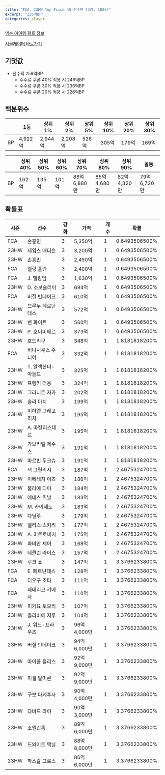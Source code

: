 ```yaml
---
title: "FCA, 23HW Top Price 45 선수팩 (3강, 108+)"
excerpt: "236억BP"
categories: player
---
```

[넥슨 아이템 확률 정보](http://iteminfo.nexon.com/probability/fco?sn=7547)

[시뮬레이터 바로가기](/simulator/7547)
## 기댓값
- 선수팩 256억BP
  - 수수료 쿠폰 40% 적용 시 246억BP
  - 수수료 쿠폰 30% 적용 시 236억BP
  - 수수료 쿠폰 20% 적용 시 226억BP


## 백분위수

||1등|상위1%|상위2%|상위5%|상위10%|상위20%|상위30%|
|---|---|---|---|---|---|---|---|
|BP|4,922억|2,944억|2,208억|526억|305억|179억|169억|

||상위40%|상위50%|상위60%|상위70%|상위80%|상위90%|꼴등|
|---|---|---|---|---|---|---|---|
|BP|162억|135억|101억|88억 6,880만|85억 4,680만|82억 4,320만|79억 6,720만|


## 확률표

|시즌|선수|강화|가격|개수|확률|
|---|---|---|---|---|---|
|FCA|손흥민|3|5,350억|1|0.6493506500%|
|23HW|제임스 매디슨|3|3,200억|1|0.6493506500%|
|23HW|손흥민|3|2,450억|1|0.6493506500%|
|FCA|엘링 홀란|3|2,400억|1|0.6493506500%|
|FCA|J. 벨링엄|3|1,630억|1|0.6493506500%|
|23HW|D. 소보슬러이|3|694억|1|0.6493506500%|
|FCA|버질 반데이크|3|610억|1|0.6493506500%|
|23HW|브루누 페르난데스|3|572억|1|0.6493506500%|
|23HW|벤 화이트|3|560억|1|0.6493506500%|
|23HW|P. 호이비에르|3|373억|1|0.6493506500%|
|23HW|호드리구|3|348억|1|1.8181818200%|
|FCA|비니시우스 주니어|3|332억|1|1.8181818200%|
|23HW|T. 알렉산더-아놀드|3|325억|1|1.8181818200%|
|23HW|프렝키 더용|3|324억|1|1.8181818200%|
|23HW|그라니트 자카|3|202억|1|1.8181818200%|
|23HW|솔리 마치|3|199억|1|1.8181818200%|
|23HW|미하엘 그레고리치|3|195억|1|1.8181818200%|
|23HW|A. 마칼리스테르|3|195억|1|1.8181818200%|
|23HW|가브리엘 제주스|3|191억|1|1.8181818200%|
|23HW|마르빈 두크슈|3|191억|1|1.8181818200%|
|FCA|잭 그릴리시|3|187억|1|2.4675324700%|
|23HW|이베레치 이즈|3|186억|1|2.4675324700%|
|23HW|불라예 디아|3|184억|1|2.4675324700%|
|23HW|에네스 위날|3|183억|1|2.4675324700%|
|23HW|M. 카이세도|3|183억|1|2.4675324700%|
|23HW|다닐루|3|179억|1|2.4675324700%|
|23HW|엘리스 스키리|3|177억|1|2.4675324700%|
|23HW|A. 미트로비치|3|175억|1|2.4675324700%|
|23HW|파비안 셰어|3|168억|1|2.4675324700%|
|23HW|데클런 라이스|3|157억|1|2.4675324700%|
|23HW|루크 쇼|3|147억|1|3.3766233800%|
|FCA|E. 페르난데스|3|128억|1|3.3766233800%|
|FCA|디오구 조타|3|111억|1|3.3766233800%|
|FCA|페데리코 키에사|3|110억|1|3.3766233800%|
|23HW|피카요 토모리|3|107억|1|3.3766233800%|
|23HW|올리비에 지루|3|104억|1|3.3766233800%|
|23HW|J. 워드-프라우즈|3|96억 4,000만|1|3.3766233800%|
|23HW|버질 반데이크|3|94억 6,000만|1|3.3766233800%|
|23HW|마이클 올리스|3|92억 9,000만|1|3.3766233800%|
|23HW|미겔 알미론|3|92억 9,000만|1|3.3766233800%|
|23HW|구보 다케후사|3|90억 4,000만|1|3.3766233800%|
|23HW|다비드 라야|3|90억 3,000만|1|3.3766233800%|
|23HW|조엘린통|3|89억 6,000만|1|3.3766233800%|
|23HW|드와이트 맥닐|3|88억 8,000만|1|3.3766233800%|
|23HW|파스칼 그로스|3|86억 6,000만|1|3.3766233800%|
